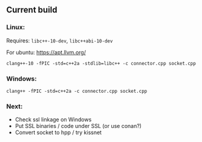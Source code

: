 ## Current build

### Linux:
Requires: `libc++-10-dev`, `libc++abi-10-dev`

For ubuntu:
https://apt.llvm.org/

`clang++-10 -fPIC -std=c++2a -stdlib=libc++ -c connector.cpp socket.cpp`

### Windows:

`clang++ -fPIC -std=c++2a -c connector.cpp socket.cpp`


### Next:
- Check ssl linkage on Windows
- Put SSL binaries / code under SSL (or use conan?)
- Convert socket to hpp / try kissnet
